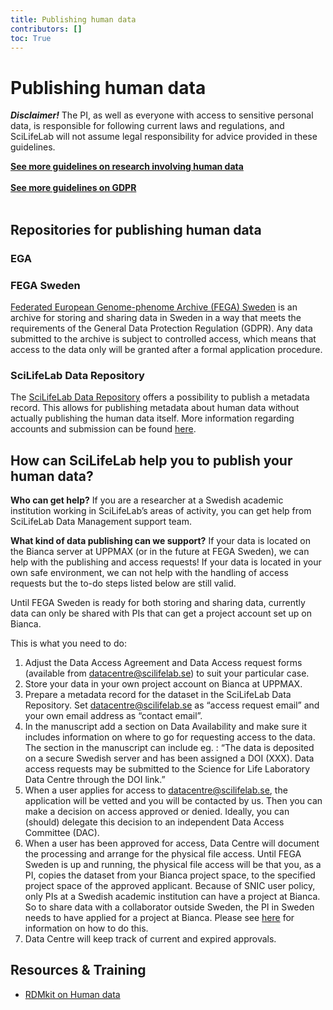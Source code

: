 ```yaml
---
title: Publishing human data
contributors: []
toc: True
---
```


# Publishing human data

<div class="alert alert-warning" role="alert">
  <B><I>Disclaimer!</I></B> The PI, as well as everyone with access to sensitive personal data, is responsible for following current laws and regulations, and SciLifeLab will not assume legal responsibility for advice provided in these guidelines.
</div>

<!-- Generella riktlinjer för publicering av human data. Vilka olika nivåer finns.   -->


<a href="/topics/research-involving-human-data"><b>See more guidelines on research involving human data <i class="bi bi-arrow-right-square-fill"></i></b></a>
<br/><br/>
<a href="/topics/gdpr-legal-reference.md"><b>See more guidelines on GDPR <i class="bi bi-arrow-right-square-fill"></i></b></a>
<br/><br/>


## Repositories for publishing human data

<!-- Generell text om repositories for human data. När ska vilken av dessa användas och hur de relaterar till varandra. Viss info kan flyttas till resp repos guider istället.  -->

<!-- Eventuell kategorisering av repositorier (controlled access repositories etc) -->

### EGA
<!-- Kort text om EGA  -->

### FEGA Sweden
[Federated European Genome-phenome Archive (FEGA) Sweden](https://fega.nbis.se/) is an archive for storing and sharing data in Sweden in a way that meets the requirements of the General Data Protection Regulation (GDPR). Any data submitted to the archive is subject to controlled access, which means that access to the data only will be granted after a formal application procedure.

### SciLifeLab Data Repository
The [SciLifeLab Data Repository](https://figshare.scilifelab.se) offers a possibility to publish a metadata record. This allows for publishing metadata about human data without actually publishing the human data itself. More information regarding accounts and submission can be found [here](https://www.scilifelab.se/data/repository).

## How can SciLifeLab help you to publish your human data?
<!-- Uppdateras.  -->

**Who can get help?** If you are a researcher at a Swedish academic institution working in SciLifeLab’s areas of activity, you can get help from SciLifeLab Data Management support team.

**What kind of data publishing can we support?** If your data is located on the Bianca server at UPPMAX (or in the future at FEGA Sweden), we can help with the publishing and access requests! If your data is located in your own safe environment, we can not help with the handling of access requests but the to-do steps listed below are still valid.

Until FEGA Sweden is ready for both storing and sharing data, currently data can only be shared with PIs that can get a project account set up on Bianca.

<!-- Uppdateras av Markus FEGA  -->

This is what you need to do:
1. Adjust the Data Access Agreement and Data Access request forms (available from datacentre@scilifelab.se) to suit your particular case.
2. Store your data in your own project account on Bianca at UPPMAX.
3. Prepare a metadata record for the dataset in the SciLifeLab Data Repository. Set datacentre@scilifelab.se as “access request email” and your own email address as “contact email”.
4. In the manuscript add a section on Data Availability and make sure it includes information on where to go for requesting access to the data. The section in the manuscript can include eg. : “The data is deposited on a secure Swedish server and has been assigned a DOI (XXX). Data access requests may be submitted to the Science for Life Laboratory Data Centre through the DOI link.”
5. When a user applies for access to datacentre@scilifelab.se, the application will be vetted and you will be contacted by us. Then you can make a decision on access approved or denied. Ideally, you can (should) delegate this decision to an independent Data Access Committee (DAC).
6. When a user has been approved for access, Data Centre will document the processing and arrange for the physical file access. Until FEGA Sweden is up and running, the physical file access will be that you, as a PI, copies the dataset from your Bianca project space, to the specified project space of the approved applicant. Because of SNIC user policy, only PIs at a Swedish academic institution can have a project at Bianca. So to share data with a collaborator outside Sweden, the PI in Sweden needs to have applied for a project at Bianca. Please see [here](https://www.uppmax.uu.se/support/user-guides/bianca-user-guide/) for information on how to do this.
7. Data Centre will keep track of current and expired approvals.



## Resources & Training
* [RDMkit on Human data](https://rdmkit.elixir-europe.org/human_data)
